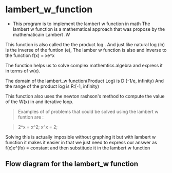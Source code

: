 # lambert_w_function

- This program is to implement the lambert w function in math
The lambert w function is a mathematical approach that was propose by the mathematicain Lambert .W

This function is also called the the product log . And just like natural log (ln) is the inverse of the funtion (e), The lamber w function is also and inverse to the function f(x) = xe^x

The function helps us to solve complex mathemtics algebra and express it in terms of w(x).

The domain of the lambert_w function(Product Log) is D:[-1/e, infinity)
And the range of the product log is R:[-1, infinity)

This function also uses the newton rashson's method to compute the value of the W(x) in and iterative loop.

> Examples of of problems that could be solved using the lambert w funtion are :

> 2^x = x^2;
x^x = 2;

 Solving this is actually imposible without graphing it but with lambert w function it makes it easier in that we just need to express our answer as f(x)e^(fx) = constant and then substitude it in the lambert w function

 ## Flow diagram for the lambert_w function